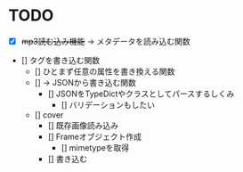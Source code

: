 # TODO

- [x] ~~mp3読む込み機能~~ -> メタデータを読み込む関数
- [] タグを書き込む関数
  - [] ひとまず任意の属性を書き換える関数
  - [] -> JSONから書き込む関数
    - [] JSONをTypeDictやクラスとしてパースするしくみ
      - [] バリデーションもしたい
  - [] cover
    - [] 既存画像読み込み
    - [] Frameオブジェクト作成
      - [] mimetypeを取得
    - [] 書き込む
